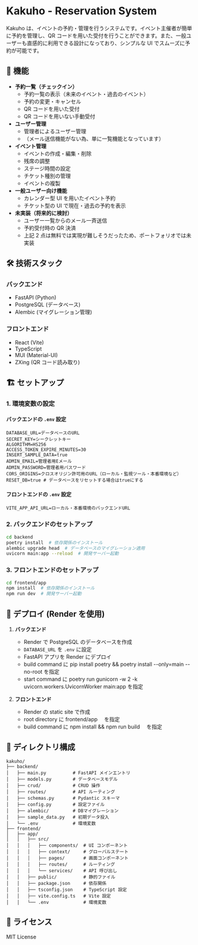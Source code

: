 # Kakuho - Reservation System

Kakuho は、イベントの予約・管理を行うシステムです。イベント主催者が簡単に予約を管理し、QR コードを用いた受付を行うことができます。また、一般ユーザーも直感的に利用できる設計になっており、シンプルな UI でスムーズに予約が可能です。

## 🚀 機能

- **予約一覧（チェックイン）**
  - 予約一覧の表示（未来のイベント・過去のイベント）
  - 予約の変更・キャンセル
  - QR コードを用いた受付
  - QR コードを用いない手動受付
- **ユーザー管理**
  - 管理者によるユーザー管理
  - （メール送信機能がない為、単に一覧機能となっています）
- **イベント管理**
  - イベントの作成・編集・削除
  - 残席の調整
  - ステージ時間の設定
  - チケット種別の管理
  - イベントの複製
- **一般ユーザー向け機能**
  - カレンダー型 UI を用いたイベント予約
  - チケット型の UI で現在・過去の予約を表示
- **未実装（将来的に検討）**
  - ユーザー一覧からのメール一斉送信
  - 予約受付時の QR 決済
  - 上記 2 点は無料では実現が難しそうだったため、ポートフォリオでは未実装

## 🛠️ 技術スタック

### **バックエンド**

- FastAPI (Python)
- PostgreSQL (データベース)
- Alembic (マイグレーション管理)

### **フロントエンド**

- React (Vite)
- TypeScript
- MUI (Material-UI)
- ZXing (QR コード読み取り)

## 🏗️ セットアップ

### **1. 環境変数の設定**

#### **バックエンドの `.env` 設定**

```env
DATABASE_URL=データベースのURL
SECRET_KEY=シークレットキー
ALGORITHM=HS256
ACCESS_TOKEN_EXPIRE_MINUTES=30
INSERT_SAMPLE_DATA=true
ADMIN_EMAIL=管理者用Eメール
ADMIN_PASSWORD=管理者用パスワード
CORS_ORIGINS=クロスオリジン許可用のURL（ローカル・監視ツール・本番環境など）
RESET_DB=true # データベースをリセットする場合はtrueにする
```

#### **フロントエンドの `.env` 設定**

```env
VITE_APP_API_URL=ローカル・本番環境のバックエンドURL
```

### **2. バックエンドのセットアップ**

```sh
cd backend
poetry install  # 依存関係のインストール
alembic upgrade head  # データベースのマイグレーション適用
uvicorn main:app --reload  # 開発サーバー起動
```

### **3. フロントエンドのセットアップ**

```sh
cd frontend/app
npm install  # 依存関係のインストール
npm run dev  # 開発サーバー起動
```

## 🚢 デプロイ (Render を使用)

1. **バックエンド**

   - Render で PostgreSQL のデータベースを作成
   - `DATABASE_URL` を `.env` に設定
   - FastAPI アプリを Render にデプロイ
   - build command に pip install poetry && poetry install --only=main --no-root を指定
   - start command に poetry run gunicorn -w 2 -k uvicorn.workers.UvicornWorker main:app を指定

2. **フロントエンド**
   - Render の static site で作成
   - root directory に frontend/app 　を指定
   - build command に npm install && npm run build 　を指定

## 📂 ディレクトリ構成

```
kakuho/
├── backend/
│   ├── main.py          # FastAPI メインエントリ
│   ├── models.py        # データベースモデル
│   ├── crud/            # CRUD 操作
│   ├── routes/          # API ルーティング
│   ├── schemas.py       # Pydantic スキーマ
│   ├── config.py        # 設定ファイル
│   ├── alembic/         # DBマイグレーション
│   ├── sample_data.py   # 初期データ投入
│   └── .env             # 環境変数
├── frontend/
│   ├── app/
│   │   ├── src/
│   │   │   ├── components/  # UI コンポーネント
│   │   │   ├── context/     # グローバルステート
│   │   │   ├── pages/       # 画面コンポーネント
│   │   │   ├── routes/      # ルーティング
│   │   │   └── services/    # API 呼び出し
│   │   ├── public/          # 静的ファイル
│   │   ├── package.json     # 依存関係
│   │   ├── tsconfig.json    # TypeScript 設定
│   │   ├── vite.config.ts   # Vite 設定
│   │   └── .env             # 環境変数
```

## 📝 ライセンス

MIT License
